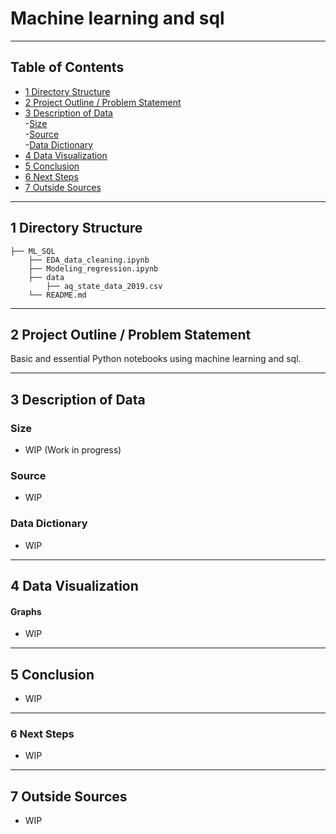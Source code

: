 # Machine learning and sql
---

## Table of Contents
- [1 Directory Structure](#1-Directory-Structure)<br>
- [2 Project Outline / Problem Statement](#2-Project-Outline-/-Problem-Statement)<br>
- [3 Description of Data](#3-Description-of-Data)<br>
 -[Size](#Size)<br>
 -[Source](#Source)<br>
 -[Data Dictionary](#Data-Dictionary)<br>
- [4 Data Visualization](#4-Data-Visualization)<br>
- [5 Conclusion](#5-Conclusion)<br>
- [6 Next Steps](#6-Next-Steps)<br>
- [7 Outside Sources](#7-Outside-Sources)<br>


---
## 1 Directory Structure

```
├── ML_SQL
    ├── EDA_data_cleaning.ipynb
    ├── Modeling_regression.ipynb
    ├── data
        ├── aq_state_data_2019.csv
    └── README.md
```
---
## 2 Project Outline / Problem Statement

Basic and essential Python notebooks using machine learning and sql.

---
## 3 Description of Data

### Size
- WIP (Work in progress)

### Source
- WIP

### Data Dictionary
- WIP
---

## 4 Data Visualization

#### Graphs
- WIP

---
## 5 Conclusion

- WIP

---
### 6 Next Steps

- WIP

---
## 7 Outside Sources

- WIP


```

```
